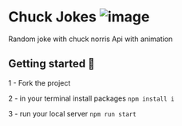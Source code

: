 # Chuck Jokes ![image](https://user-images.githubusercontent.com/69718187/143036530-e38b45bb-9974-4fae-9180-b1661ecea68e.png)

Random joke with chuck norris Api with animation

## Getting started 📌

1 - Fork the project

2 - in your terminal install packages `npm install i`

3 - run your local server `npm run start`
